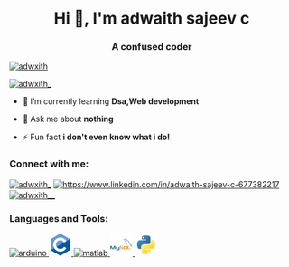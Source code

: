 <h1 align="center">Hi 👋, I'm adwaith sajeev c</h1>
<h3 align="center">A confused coder</h3>

<p align="left"> <a href="https://github.com/ryo-ma/github-profile-trophy"><img src="https://github-profile-trophy.vercel.app/?username=adwxith" alt="adwxith" /></a> </p>

<p align="left"> <a href="https://twitter.com/adwxith_" target="blank"><img src="https://img.shields.io/twitter/follow/adwxith_?logo=twitter&style=for-the-badge" alt="adwxith_" /></a> </p>

- 🌱 I’m currently learning **Dsa,Web development**

- 💬 Ask me about **nothing**

- ⚡ Fun fact **i don't even know what i do!**

<h3 align="left">Connect with me:</h3>
<p align="left">
<a href="https://twitter.com/adwxith_" target="blank"><img align="center" src="https://raw.githubusercontent.com/rahuldkjain/github-profile-readme-generator/master/src/images/icons/Social/twitter.svg" alt="adwxith_" height="30" width="40" /></a>
<a href="https://linkedin.com/in/https://www.linkedin.com/in/adwaith-sajeev-c-677382217" target="blank"><img align="center" src="https://raw.githubusercontent.com/rahuldkjain/github-profile-readme-generator/master/src/images/icons/Social/linked-in-alt.svg" alt="https://www.linkedin.com/in/adwaith-sajeev-c-677382217" height="30" width="40" /></a>
<a href="https://instagram.com/adwxith__" target="blank"><img align="center" src="https://raw.githubusercontent.com/rahuldkjain/github-profile-readme-generator/master/src/images/icons/Social/instagram.svg" alt="adwxith__" height="30" width="40" /></a>
</p>

<h3 align="left">Languages and Tools:</h3>
<p align="left"> <a href="https://www.arduino.cc/" target="_blank" rel="noreferrer"> <img src="https://cdn.worldvectorlogo.com/logos/arduino-1.svg" alt="arduino" width="40" height="40"/> </a> <a href="https://www.cprogramming.com/" target="_blank" rel="noreferrer"> <img src="https://raw.githubusercontent.com/devicons/devicon/master/icons/c/c-original.svg" alt="c" width="40" height="40"/> </a> <a href="https://www.mathworks.com/" target="_blank" rel="noreferrer"> <img src="https://upload.wikimedia.org/wikipedia/commons/2/21/Matlab_Logo.png" alt="matlab" width="40" height="40"/> </a> <a href="https://www.mysql.com/" target="_blank" rel="noreferrer"> <img src="https://raw.githubusercontent.com/devicons/devicon/master/icons/mysql/mysql-original-wordmark.svg" alt="mysql" width="40" height="40"/> </a> <a href="https://www.python.org" target="_blank" rel="noreferrer"> <img src="https://raw.githubusercontent.com/devicons/devicon/master/icons/python/python-original.svg" alt="python" width="40" height="40"/> </a> </p>
